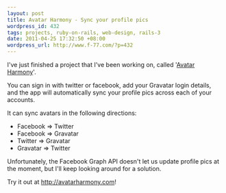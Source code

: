 ```yaml
--- 
layout: post
title: Avatar Harmony - Sync your profile pics
wordpress_id: 432
tags: projects, ruby-on-rails, web-design, rails-3
date: 2011-04-25 17:32:50 +08:00
wordpress_url: http://www.f-77.com/?p=432
---
```

I've just finished a project that I've been working on, called '<a href="http://avatarharmony.com">Avatar Harmony</a>'.

You can sign in with twitter or facebook, add your Gravatar login details, and the app will automatically sync your profile pics across each of your accounts.

It can sync avatars in the following directions:

<ul>
	<li>Facebook =&gt; Twitter</li>
	<li>Facebook =&gt; Gravatar</li>
	<li>Twitter =&gt; Gravatar</li>
	<li>Gravatar =&gt; Twitter</li>
</ul>

<p>Unfortunately, the Facebook Graph API doesn't let us update profile pics at the moment, but I'll keep looking around for a solution.</p>

<p>Try it out at <a href="http://avatarharmony.com">http://avatarharmony.com</a>!</p>
